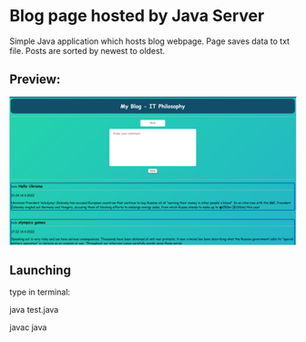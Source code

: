 # Blog page hosted by Java Server
Simple Java application which hosts blog webpage. Page saves data to txt file. Posts are sorted by newest to oldest.

## Preview:
![preview](preview.png?raw=true)
## Launching
type in terminal:

java test.java

javac java